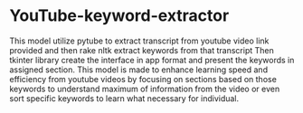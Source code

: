 # YouTube-keyword-extractor
This model utilize pytube to extract transcript from youtube video link provided and then rake nltk extract keywords from that transcript
Then tkinter library create the interface in app format and present the keywords in assigned section.
This model is made to enhance learning speed and efficiency from youtube videos by focusing on sections based on those keywords to understand maximum of information from the video or even sort specific keywords to learn what necessary for individual.
